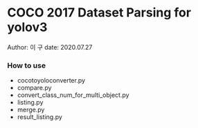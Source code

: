 # COCO 2017 Dataset Parsing for yolov3
Author: 이  구
date: 2020.07.27

### How to use
* cocotoyoloconverter.py
* compare.py
* convert_class_num_for_multi_object.py
* listing.py
* merge.py
* result_listing.py
